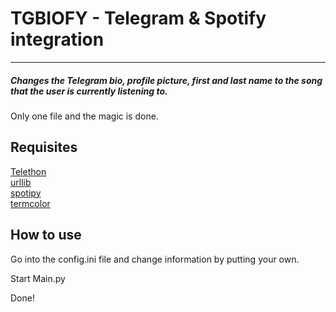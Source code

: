# TGBIOFY - Telegram & Spotify integration
___

##### Changes the Telegram bio, profile picture, first and last name to the song that the user is currently listening to.

Only one file and the magic is done.

## Requisites

[Telethon](https://pypi.org/project/Telethon/)  
[urllib](https://pypi.org/project/urllib3/)  
[spotipy](https://pypi.org/project/spotipy/)  
[termcolor](https://pypi.org/project/termcolor/)  

## How to use

Go into the config.ini file and change information by putting your own.

Start Main.py

Done!